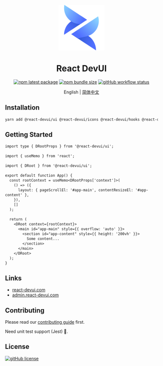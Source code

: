 <p align="center">
  <a href="//react-devui.com" rel="noopener" target="_blank"><img width="150" src="/packages/site/src/assets/logo.svg" alt="DevUI logo"></a>
</p>

<h1 align="center">React DevUI</h1>

<div align="center">

<!-- prettier-ignore-start -->
[![npm latest package](http://img.shields.io/npm/v/@react-devui/ui/latest.svg?style=flat-square)](https://www.npmjs.com/package/@react-devui/ui)
[![npm bundle size](https://img.shields.io/bundlephobia/minzip/@react-devui/ui?style=flat-square)](https://bundlephobia.com/package/@react-devui/ui)
[![gitHub workflow status](https://img.shields.io/github/workflow/status/DevCloudFE/react-devui/Main?style=flat-square)](https://github.com/DevCloudFE/react-devui/actions/workflows/main.yml)
<!-- prettier-ignore-end -->

</div>

<div align="center">

English | [简体中文](README.zh-CN.md)

</div>

## Installation

```bash
yarn add @react-devui/ui @react-devui/icons @react-devui/hooks @react-devui/utils
```

## Getting Started

```tsx
import type { DRootProps } from '@react-devui/ui';

import { useMemo } from 'react';

import { DRoot } from '@react-devui/ui';

export default function App() {
  const rootContext = useMemo<DRootProps['context']>(
    () => ({
      layout: { pageScrollEl: '#app-main', contentResizeEl: '#app-content' },
    }),
    []
  );

  return (
    <DRoot context={rootContext}>
      <main id="app-main" style={{ overflow: 'auto' }}>
        <section id="app-content" style={{ height: '200vh' }}>
          Some content...
        </section>
      </main>
    </DRoot>
  );
}
```

## Links

- [react-devui.com](//react-devui.com)
- [admin.react-devui.com](//admin.react-devui.com)

## Contributing

Please read our [contributing guide](/CONTRIBUTING.md) first.

Need unit test support (Jest) 🤝.

## License

[![gitHub license](https://img.shields.io/github/license/DevCloudFE/react-devui?style=flat-square)](/LICENSE)
